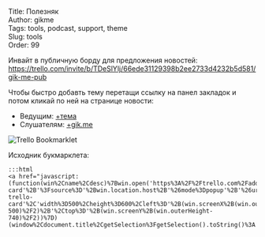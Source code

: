 Title: Полезняк  
Author: gikme  
Tags: tools, podcast, support, theme  
Slug: tools  
Order: 99

Инвайт в публичную борду для предложения новостей: <https://trello.com/invite/b/TDeSlYlj/66ede31129398b2ee2733d4232b5d581/gik-me-pub>

Чтобы быстро добавть тему перетащи ссылку на панел закладок и потом кликай по ней на странице новости:

* Ведущим: <a href="javascript:(function(win%2Cname%2Cdesc)%7Bwin.open('https%3A%2F%2Ftrello.com%2Fadd-card'%2B'%3Fsource%3D'%2Bwin.location.host%2B'%26mode%3Dpopup'%2B'%26url%3D'%2BencodeURIComponent(win.location.href)%2B'%26name%3D'%2BencodeURIComponent(document.title)%2B'%26desc%3D'%2BencodeURIComponent(name)%2BencodeURIComponent('%20%20%5Cn')%2BencodeURIComponent(win.location.href)%2B'%26idList%3D556594c8dd3cea1107c4b13e'%2C'add-trello-card'%2C'width%3D500%2Cheight%3D600%2Cleft%3D'%2B(win.screenX%2B(win.outerWidth-500)%2F2)%2B'%2Ctop%3D'%2B(win.screenY%2B(win.outerHeight-740)%2F2))%7D)(window%2Cdocument.title%2CgetSelection%3FgetSelection().toString()%3A'')">+тема</a>
* Слушателям: <a href="javascript:(function(win%2Cname%2Cdesc)%7Bwin.open('https%3A%2F%2Ftrello.com%2Fadd-card'%2B'%3Fsource%3D'%2Bwin.location.host%2B'%26mode%3Dpopup'%2B'%26url%3D'%2BencodeURIComponent(win.location.href)%2B'%26name%3D'%2BencodeURIComponent(document.title)%2B'%26desc%3D'%2BencodeURIComponent(name)%2BencodeURIComponent('%20%20%5Cn')%2BencodeURIComponent(win.location.href)%2B'%26idList%3D56a7123d81adfc99f8fe8b22'%2C'add-trello-card'%2C'width%3D500%2Cheight%3D600%2Cleft%3D'%2B(win.screenX%2B(win.outerWidth-500)%2F2)%2B'%2Ctop%3D'%2B(win.screenY%2B(win.outerHeight-740)%2F2))%7D)(window%2Cdocument.title%2CgetSelection%3FgetSelection().toString()%3A'')">+gik.me</a>

![Trello Bookmarklet]({filename}/images/tools/trello-bookmarklet.png)

Исходник букмарклета:

    :::html
    <a href="javascript:(function(win%2Cname%2Cdesc)%7Bwin.open('https%3A%2F%2Ftrello.com%2Fadd-card'%2B'%3Fsource%3D'%2Bwin.location.host%2B'%26mode%3Dpopup'%2B'%26url%3D'%2BencodeURIComponent(win.location.href)%2B'%26name%3D'%2BencodeURIComponent(document.title)%2B'%26desc%3D'%2BencodeURIComponent(name)%2BencodeURIComponent('%20%20%5Cn')%2BencodeURIComponent(win.location.href)%2B'%26idList%3D56a7123d81adfc99f8fe8b22'%2C'add-trello-card'%2C'width%3D500%2Cheight%3D600%2Cleft%3D'%2B(win.screenX%2B(win.outerWidth-500)%2F2)%2B'%2Ctop%3D'%2B(win.screenY%2B(win.outerHeight-740)%2F2))%7D)(window%2Cdocument.title%2CgetSelection%3FgetSelection().toString()%3A'')">+gik.me</a>
